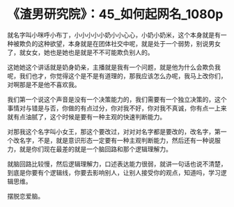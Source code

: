 # 《渣男研究院》：45_如何起网名_1080p

就名字叫小咪呼小布丁，小小小小小奶小小心心，小奶小奶米，这个本身就是有一种被欺负的这种欲望，本身就是在团体社交中呢，就是处于一个弱势，别说男女了，就女女，她也是她也是就是不不可能欺负别人的。

这她她这个讲话就是奶身奶亲，主播就是我有一个问题，就是他为什么会欺负我呢，我们也才，你觉得这个是不是有道理的，那我应该怎么办呢，我马上改你们，对啊那是不是他不喜欢我。

我们第一个说这个声音是没有一个决策能力的，我们需要有一个独立决策的，这个事情对与错是与否，你做的有点过分，你对我不好，你对我不真诚，你有点一上来就有点油腻了，这个时候是要有一种主观的快速判断能力。

对那我这个名字叫小女王，那这个要改过，对对对名字都是要改的，改名字，第一个改名字，不是，就是意识形态一定要有一种主观判断能力，然后还有一种说服力，就是你们现在最差的就是一个脑回路和那个逻辑理解力。

就脑回路比较慢，然后逻辑理解力，口述表达能力很弱，就讲一句话也说不清楚，到底是你要有个逻辑线，你要去影响别人，让别人接受你的观点，知道吗，学习逻辑思维。

摆脱恋爱脑。
